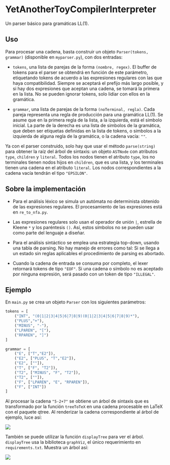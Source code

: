 # YetAnotherToyCompilerInterpreter

Un parser básico para gramáticas LL(1).

## Uso

Para procesar una cadena, basta construir  un objeto ```Parser(tokens, grammar)``` (disponible en ```myparser.py```), con dos entradas:

* ```tokens```, una lista de parejas de la forma ```(nombre, regex)```. El buffer de tokens para el parser se obtendrá en función de este parámetro,
etiquetando tokens de acuerdo a las expresiones regulares con las que haya compatibilidad.
Siempre se aceptará el prefijo más largo posible, y si hay dos expresiones que aceptan una cadena, se tomará la primera en la lista.
No se pueden ignorar tokens, solo lidiar con ellos en la gramática.

* ```grammar```, una lista de parejas de la forma ```(noTerminal, regla)```. Cada pareja representa una regla de producción para una gramática LL(1).
Se asume que en la primera regla de la lista, a la izquierda, está el simbolo inicial. La parte de la derecha es una lista de simbolos de la gramática,
que deben ser etiquetas definidas en la lista de tokens, o simbolos a la izquierda de alguna regla de la gramática, o la cadena vacía: ```""```.

Ya con el parser construido, solo hay que usar el método ```parse(string)``` para obtener la raíz del árbol de sintaxis: un objeto ```ASTNode``` con
atributos ```type```, ```children``` y ```literal```. Todos los nodos tienen el atributo ```type```, los no terminales tienen
nodos hijos en ```children```, que es una lista, y los terminales tienen una cadena en el atributo ```literal```. Los nodos correspondientes a la cadena vacía tendrán el tipo ```"EPSILON"```.


## Sobre la implementación

* Para el análisis léxico se simula un autómata no determinista obtenido de las expresiones regulares. El procesamiento de las expresiones  está en ```re_to_nfa.py```.

* Las expresiones regulares solo usan el operador de unión ```|```, estrella de Kleene ```*``` y los paréntesis ```()```. Así, estos símbolos no se pueden usar como parte del lenguaje a diseñar.

* Para el análisis sintáctico se emplea una estrategia top-down, usando una tabla de parsing. No hay manejo de errores como tal: Si se llega a un estado sin reglas aplicables el procedimiento de parsing es abortado.

* Cuando la cadena de entrada se consuma por completo, el lexer retornará tokens de tipo ```"EOF"```. Si una cadena o símbolo no es aceptado por ninguna expresión, será pasado con un token de tipo ```"ILLEGAL"```.

## Ejemplo
En ```main.py``` se crea un objeto ```Parser``` con los siguientes parámetros:

```py
tokens = [
    ("INT", "(0|1|2|3|4|5|6|7|8|9)(0|1|2|3|4|5|6|7|8|9)*"),
    ("PLUS","+"),
    ("MINUS", "-"),
    ("LPAREN", "["),
    ("RPAREN", "]")
]

grammar = [
    ("E", ["T","E2"]),
    ("E2", ["PLUS", "T","E2"]),
    ("E2", [""]),
    ("T", ["F", "T2"]),
    ("T2", ["MINUS", "F", "T2"]),
    ("T2", [""]),
    ("F", ["LPAREN", "E", "RPAREN"]),
    ("F", ["INT"])
]
```

Al procesar la cadena ```"5-2+7"``` se obtiene un árbol de sintaxis que es transformado por la función ```treeToTeX``` en una cadena procesable en LaTeX con el paquete qtree.
Al renderizar la cadena correspondiente al árbol de ejemplo, luce así:

![](https://i.imgur.com/dg9HMgi.png)

También se puede utilizar la función ```displayTree``` para ver el árbol. ```displayTree``` usa la biblioteca ```graphViz```, el único requerimiento en ```requirements.txt```. Muestra un árbol así:

![](https://i.imgur.com/3309rVD.png)


